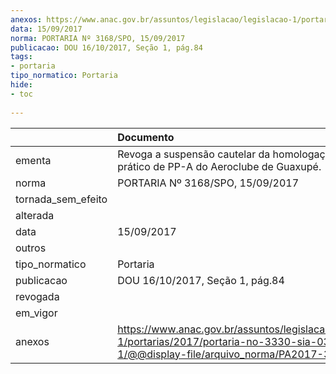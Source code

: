 ```yaml
---
anexos: https://www.anac.gov.br/assuntos/legislacao/legislacao-1/portarias/2017/portaria-no-3330-sia-03-10-2017-1/@@display-file/arquivo_norma/PA2017-3168.pdf
data: 15/09/2017
norma: PORTARIA Nº 3168/SPO, 15/09/2017
publicacao: DOU 16/10/2017, Seção 1, pág.84
tags:
- portaria
tipo_normatico: Portaria
hide: 
- toc 
 
---
```


|                    | Documento                                                                                                                                              |
|:-------------------|:-------------------------------------------------------------------------------------------------------------------------------------------------------|
| ementa             | Revoga a suspensão cautelar da homologação do curso prático de PP-A do Aeroclube de Guaxupé.                                                           |
| norma              | PORTARIA Nº 3168/SPO, 15/09/2017                                                                                                                       |
| tornada_sem_efeito |                                                                                                                                                        |
| alterada           |                                                                                                                                                        |
| data               | 15/09/2017                                                                                                                                             |
| outros             |                                                                                                                                                        |
| tipo_normatico     | Portaria                                                                                                                                               |
| publicacao         | DOU 16/10/2017, Seção 1, pág.84                                                                                                                        |
| revogada           |                                                                                                                                                        |
| em_vigor           |                                                                                                                                                        |
| anexos             | https://www.anac.gov.br/assuntos/legislacao/legislacao-1/portarias/2017/portaria-no-3330-sia-03-10-2017-1/@@display-file/arquivo_norma/PA2017-3168.pdf |